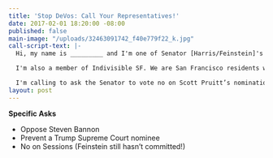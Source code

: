 ```yaml
---
title: 'Stop DeVos: Call Your Representatives!'
date: 2017-02-01 18:20:00 -08:00
published: false
main-image: "/uploads/32463091742_f40e779f22_k.jpg"
call-script-text: |-
  Hi, my name is _________ and I'm one of Senator [Harris/Feinstein]'s constituents. My zip code is ______.

  I'm also a member of Indivisible SF. We are San Francisco residents who oppose Trump's agenda.

  I'm calling to ask the Senator to vote no on Scott Pruitt’s nomination for the EPA. I am concerned about the harm to California's environment if he were to limit our ability to regulate greenhouse gases and auto emissions. A person who doesn't agree that human activity is the primary cause of global warming isn't someone I want in charge of the EPA.
layout: post
---
```


**Specific Asks**

* Oppose Steven Bannon
* Prevent a Trump Supreme Court nominee
* No on Sessions (Feinstein still hasn’t committed!)